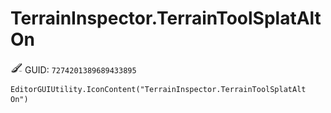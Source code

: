 # TerrainInspector.TerrainToolSplatAlt On
![](/img/TerrainInspector.TerrainToolSplatAlt%20On.png)
GUID: `7274201389689433895`
```
EditorGUIUtility.IconContent("TerrainInspector.TerrainToolSplatAlt On")
```
